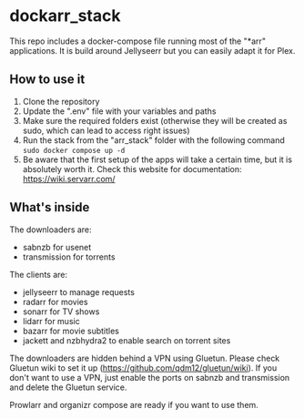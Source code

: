 # dockarr_stack

This repo includes a docker-compose file running most of the "*arr" applications.
It is build around Jellyseerr but you can easily adapt it for Plex.

## How to use it

1. Clone the repository
2. Update the ".env" file with your variables and paths
3. Make sure the required folders exist (otherwise they will be created as sudo, which can lead to access right issues)
4. Run the stack from the "arr_stack" folder with the following command `sudo docker compose up -d`
5. Be aware that the first setup of the apps will take a certain time, but it is absolutely worth it.
   Check this website for documentation: https://wiki.servarr.com/


## What's inside
The downloaders are:
- sabnzb for usenet
- transmission for torrents

The clients are:
- jellyseerr to manage requests
- radarr for movies
- sonarr for TV shows
- lidarr for music
- bazarr for movie subtitles
- jackett and nzbhydra2 to enable search on torrent sites

The downloaders are hidden behind a VPN using Gluetun. Please check Gluetun wiki to set it up (https://github.com/qdm12/gluetun/wiki).
If you don't want to use a VPN, just enable the ports on sabnzb and transmission and delete the Gluetun service.

Prowlarr and organizr compose are ready if you want to use them.

